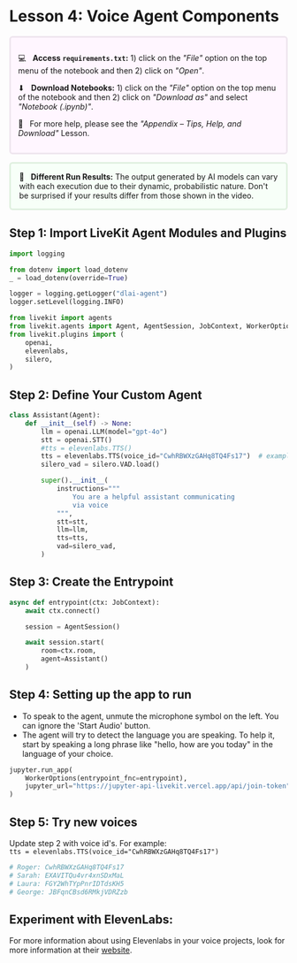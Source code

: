 # Lesson 4: Voice Agent Components

<div style="background-color:#fff6ff; padding:13px; border-width:3px; border-color:#efe6ef; border-style:solid; border-radius:6px">
<p> 💻 &nbsp; <b>Access <code>requirements.txt</code>:</b> 1) click on the <em>"File"</em> option on the top menu of the notebook and then 2) click on <em>"Open"</em>.

<p> ⬇ &nbsp; <b>Download Notebooks:</b> 1) click on the <em>"File"</em> option on the top menu of the notebook and then 2) click on <em>"Download as"</em> and select <em>"Notebook (.ipynb)"</em>.</p>

<p> 📒 &nbsp; For more help, please see the <em>"Appendix – Tips, Help, and Download"</em> Lesson.</p>

</div>

<p style="background-color:#f7fff8; padding:15px; border-width:3px; border-color:#e0f0e0; border-style:solid; border-radius:6px"> 🚨
&nbsp; <b>Different Run Results:</b> The output generated by AI models can vary with each execution due to their dynamic, probabilistic nature. Don't be surprised if your results differ from those shown in the video.</p>

## Step 1: Import LiveKit Agent Modules and Plugins


```python
import logging

from dotenv import load_dotenv
_ = load_dotenv(override=True)

logger = logging.getLogger("dlai-agent")
logger.setLevel(logging.INFO)

from livekit import agents
from livekit.agents import Agent, AgentSession, JobContext, WorkerOptions, jupyter
from livekit.plugins import (
    openai,
    elevenlabs,
    silero,
)
```

## Step 2: Define Your Custom Agent


```python
class Assistant(Agent):
    def __init__(self) -> None:
        llm = openai.LLM(model="gpt-4o")
        stt = openai.STT()
        #tts = elevenlabs.TTS()
        tts = elevenlabs.TTS(voice_id="CwhRBWXzGAHq8TQ4Fs17")  # example with defined voice
        silero_vad = silero.VAD.load()

        super().__init__(
            instructions="""
                You are a helpful assistant communicating 
                via voice
            """,
            stt=stt,
            llm=llm,
            tts=tts,
            vad=silero_vad,
        )
```

## Step 3: Create the Entrypoint


```python
async def entrypoint(ctx: JobContext):
    await ctx.connect()

    session = AgentSession()

    await session.start(
        room=ctx.room,
        agent=Assistant()
    )
```

## Step 4: Setting up the app to run
- To speak to the agent, unmute the microphone symbol on the left. You can ignore the 'Start Audio' button.
- The agent will try to detect the language you are speaking. To help it, start by speaking a long phrase like "hello, how are you today" in the language of your choice.


```python
jupyter.run_app(
    WorkerOptions(entrypoint_fnc=entrypoint), 
    jupyter_url="https://jupyter-api-livekit.vercel.app/api/join-token"
)
```

## Step 5: Try new voices
Update step 2 with voice id's. For example:  
`tts = elevenlabs.TTS(voice_id="CwhRBWXzGAHq8TQ4Fs17") `


```python
# Roger: CwhRBWXzGAHq8TQ4Fs17
# Sarah: EXAVITQu4vr4xnSDxMaL
# Laura: FGY2WhTYpPnrIDTdsKH5
# George: JBFqnCBsd6RMkjVDRZzb
```

## Experiment with ElevenLabs:
For more information about using Elevenlabs in your voice projects, look for more information at their [website](https://elevenlabs.io/conversational-ai). 



```python

```
